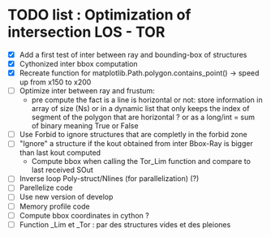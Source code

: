 # TODO list : Optimization of intersection LOS - TOR
- [x] Add a first test of inter between ray and bounding-box of structures
- [x] Cythonized inter bbox computation
- [x] Recreate function for matplotlib.Path.polygon.contains_point()
  -> speed up from x150 to x200
- [ ] Optimize inter between ray and frustum:
  - pre compute the fact is a line is horizontal or not: store information in array of size (Ns) or in a dynamic list that only keeps the index of segment of the polygon that are horizontal ? or as a long/int = sum of binary meaning True or False
- [ ] Use Forbid to ignore structures that are completly in the forbid zone
- [ ] "Ignore" a structure if the kout obtained from inter Bbox-Ray is bigger than last kout computed
  - Compute bbox when calling the Tor_Lim function and compare to last received SOut
- [ ] Inverse loop Poly-struct/Nlines (for parallelization) (?)
- [ ] Parellelize code
- [ ] Use new version of develop
- [ ] Memory profile code
- [ ] Compute bbox coordinates in cython ?
- [ ] Function _Lim et _Tor : par des structures vides et des pleiones